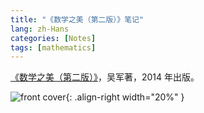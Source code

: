 ```yaml
---
title: "《数学之美（第二版）》笔记"
lang: zh-Hans
categories: [Notes]
tags: [mathematics]
---
```


[《数学之美（第二版）》](https://book.douban.com/subject/26163454/)，吴军著，2014 年出版。

![front cover](https://img1.doubanio.com/view/subject/s/public/s29961188.jpg){: .align-right width="20%" }

